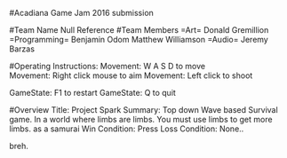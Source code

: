 #Acadiana Game Jam 2016 submission

#Team Name
Null Reference
#Team Members
=Art=
Donald Gremillion
=Programming=
Benjamin Odom
Matthew Williamson
=Audio=
Jeremy Barzas

#Operating Instructions:
Movement: W A S D to move   
Movement: Right click mouse to aim
Movement: Left click to shoot

GameState: F1 to restart
GameState: Q to quit

#Overview
Title: Project Spark
Summary: Top down Wave based Survival game.
In a world where limbs are limbs. You must use limbs to get more limbs. as a samurai
Win Condition: Press 
Loss Condition: None..































































































































































breh.























